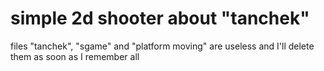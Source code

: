 # simple 2d shooter about "tanchek"
files "tanchek", "sgame" and "platform moving" are useless and I'll delete them as soon as I remember all
